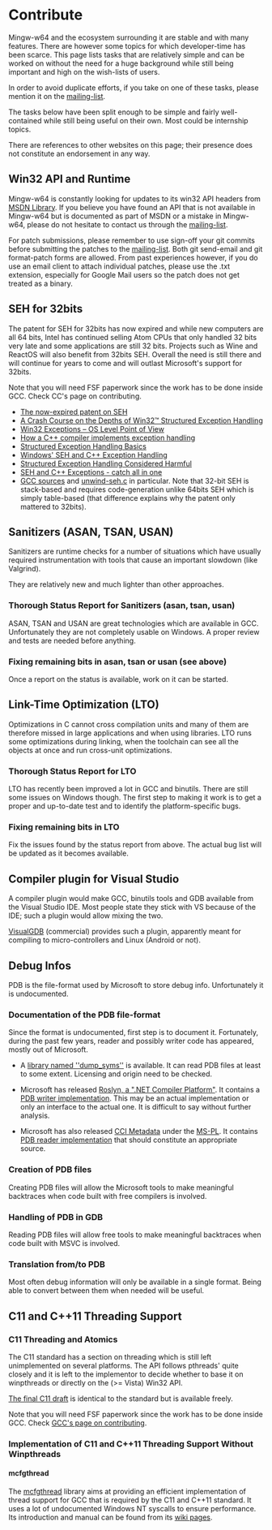 # Contribute

Mingw-w64 and the ecosystem surrounding it are stable and with many features.
There are however some topics for which developer-time has been scarce. This
page lists tasks that are relatively simple and can be worked on without the
need for a huge background while still being important and high on the
wish-lists of users.

In order to avoid duplicate efforts, if you take on one of these tasks, please
mention it on the
[mailing-list](http://lists.sourceforge.net/mailman/listinfo/mingw-w64-public).

The tasks below have been split enough to be simple and fairly well-contained
while still being useful on their own. Most could be internship topics.

There are references to other websites on this page; their presence does not
constitute an endorsement in any way.

## Win32 API and Runtime

Mingw-w64 is constantly looking for updates to its win32 API headers from [MSDN
Library](https://msdn.microsoft.com/en-us/library/). If you believe you have
found an API that is not available in Mingw-w64 but is documented as part of
MSDN or a mistake in Mingw-w64, please do not hesitate to contact us through the
[mailing-list](http://lists.sourceforge.net/mailman/listinfo/mingw-w64-public).

For patch submissions, please remember to use sign-off your git commits before
submitting the patches to the
[mailing-list](http://lists.sourceforge.net/mailman/listinfo/mingw-w64-public).
Both git send-email and git format-patch forms are allowed. From past
experiences however, if you do use an email client to attach individual patches,
please use the .txt extension, especially for Google Mail users so the patch
does not get treated as a binary.

## SEH for 32bits

The patent for SEH for 32bits has now expired and while new computers
are all 64 bits, Intel has continued selling Atom CPUs that only handled
32 bits very late and some applications are still 32 bits. Projects such
as Wine and ReactOS will also benefit from 32bits SEH. Overall the need
is still there and will continue for years to come and will outlast
Microsoft's support for 32bits.

Note that you will need FSF paperwork since the work has to be done
inside GCC. Check CC's page on contributing.

- [The now-expired patent on SEH](http://www.google.com/patents/US5628016)
- [A Crash Course on the Depths of Win32™ Structured Exception Handling](http://www.microsoft.com/msj/0197/exception/exception.aspx)
- [Win32 Exceptions – OS Level Point of View](http://www.codeproject.com/Articles/82701/Win-Exceptions-OS-Level-Point-of-View)
- [How a C++ compiler implements exception handling](http://www.codeproject.com/Articles/2126/How-a-C-compiler-implements-exception-handling)
- [Structured Exception Handling Basics](http://www.gamedev.net/page/resources/_/technical/general-programming/structured-exception-handling-basics-r1272)
- [Windows' SEH and C++ Exception Handling](http://www.gamedev.net/page/resources/_/technical/general-programming/windows-seh-and-c-exception-handling-r1291)
- [Structured Exception Handling Considered Harmful](http://blogs.msdn.com/b/larryosterman/archive/2004/09/10/228068.aspx)
- [SEH and C++ Exceptions - catch all in one](http://www.codeproject.com/Articles/422/SEH-and-C-Exceptions-catch-all-in-one)
- [GCC sources](https://gcc.gnu.org/git/?p=gcc.git) and
  [unwind-seh.c](https://gcc.gnu.org/git/?p=gcc.git;a=blob;f=libgcc/unwind-seh.c;hb=HEAD)
  in particular. Note that 32-bit SEH is stack-based and requires
  code-generation unlike 64bits SEH which is simply table-based (that difference
  explains why the patent only mattered to 32bits).

## Sanitizers (ASAN, TSAN, USAN)

Sanitizers are runtime checks for a number of situations which have
usually required instrumentation with tools that cause an important
slowdown (like Valgrind).

They are relatively new and much lighter than other approaches.

### Thorough Status Report for Sanitizers (asan, tsan, usan)

ASAN, TSAN and USAN are great technologies which are available in GCC.
Unfortunately they are not completely usable on Windows. A proper review
and tests are needed before anything.

### Fixing remaining bits in asan, tsan or usan (see above)

Once a report on the status is available, work on it can be started.

## Link-Time Optimization (LTO)

Optimizations in C cannot cross compilation units and many of them are
therefore missed in large applications and when using libraries. LTO
runs some optimizations during linking, when the toolchain can see all
the objects at once and run cross-unit optimizations.

### Thorough Status Report for LTO

LTO has recently been improved a lot in GCC and binutils. There are
still some issues on Windows though. The first step to making it work is
to get a proper and up-to-date test and to identify the
platform-specific bugs.

### Fixing remaining bits in LTO

Fix the issues found by the status report from above. The actual bug
list will be updated as it becomes available.

## Compiler plugin for Visual Studio

A compiler plugin would make GCC, binutils tools and GDB available from
the Visual Studio IDE. Most people state they stick with VS because of
the IDE; such a plugin would allow mixing the two.

[VisualGDB](http://www.visualgdb.com/) (commercial) provides such a plugin,
apparently meant for compiling to micro-controllers and Linux (Android or not).

## Debug Infos

PDB is the file-format used by Microsoft to store debug info.
Unfortunately it is undocumented.

### Documentation of the PDB file-format

Since the format is undocumented, first step is to document it.
Fortunately, during the past few years, reader and possibly writer code
has appeared, mostly out of Microsoft.

- A [library named ''dump_syms''](https://github.com/luser/dump_syms.git) is
  available. It can read PDB files at least to some extent. Licensing and origin
  need to be checked.

- Microsoft has released [Roslyn, a ".NET Compiler
  Platform"](http://roslyn.codeplex.com/). It contains a [PDB writer
  implementation](https://roslyn.codeplex.com/SourceControl/latest#Src/Compilers/Core/Portable/PEWriter/PdbWriter.cs).
  This may be an actual implementation or only an interface to the actual one.
  It is difficult to say without further analysis.

- Microsoft has also released [CCI Metadata](http://ccimetadata.codeplex.com/)
  under the [MS-PL](http://opensource.org/licenses/ms-pl.html). It contains [PDB
  reader
  implementation](http://ccimetadata.codeplex.com/SourceControl/latest#Sources/PdbReader/)
  that should constitute an appropriate source.

### Creation of PDB files

Creating PDB files will allow the Microsoft tools to make meaningful
backtraces when code built with free compilers is involved.

### Handling of PDB in GDB

Reading PDB files will allow free tools to make meaningful backtraces
when code built with MSVC is involved.

### Translation from/to PDB

Most often debug information will only be available in a single format. Being
able to convert between them when needed will be useful.

## C11 and C++11 Threading Support

### C11 Threading and Atomics

The C11 standard has a section on threading which is still left unimplemented on
several platforms. The API follows pthreads' quite closely and it is left to the
implementor to decide whether to base it on winpthreads or directly on the (>=
Vista) Win32 API.

[The final C11 draft](http://www.open-std.org/jtc1/sc22/wg14/www/docs/n1570.pdf)
is identical to the standard but is available freely.

Note that you will need FSF paperwork since the work has to be done inside GCC.
Check [GCC's page on contributing](https://gcc.gnu.org/contribute.html).

### Implementation of C11 and C++11 Threading Support Without Winpthreads

#### mcfgthread

The [mcfgthread](https://github.com/lhmouse/mcfgthread) library aims at
providing an efficient implementation of thread support for GCC that is required
by the C11 and C++11 standard. It uses a lot of undocumented Windows NT syscalls
to ensure performance. Its introduction and manual can be found from its [wiki
pages](https://github.com/lhmouse/mcfgthread/wiki).

